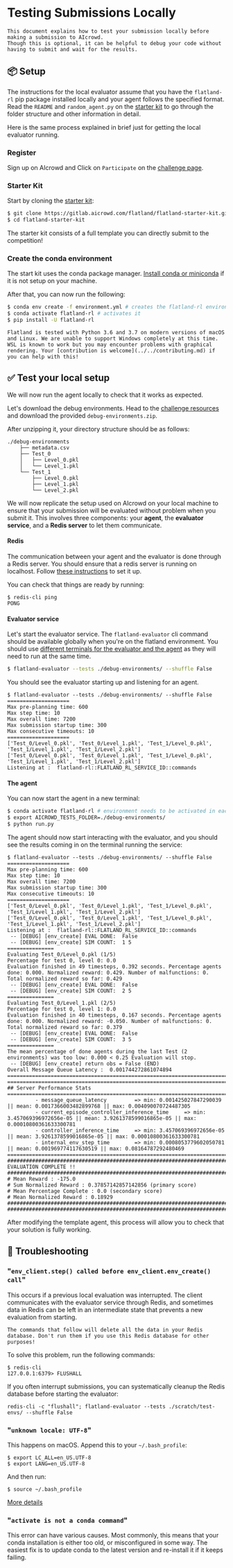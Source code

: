 Testing Submissions Locally
===================

```{admonition} TL;DR
This document explains how to test your submission locally before making a submission to AIcrowd.
Though this is optional, it can be helpful to debug your code without having to submit and wait for the results. 
```

📦 Setup
---
The instructions for the local evaluator assume that you have the `flatland-rl` pip package installed locally and your agent follows the specified format. Read the `README` and `random_agent.py` on the [starter kit](https://gitlab.aicrowd.com/flatland/flatland-starter-kit) to go through the folder structure and other information in detail.

Here is the same process explained in brief just for getting the local evaluator running.

### Register 

Sign up on AIcrowd and Click on `Participate` on the [challenge page](https://www.aicrowd.com/challenges/flatland-3).

### Starter Kit

Start by cloning the [starter kit](https://gitlab.aicrowd.com/flatland/flatland-starter-kit): 

```bash
$ git clone https://gitlab.aicrowd.com/flatland/flatland-starter-kit.git/
$ cd flatland-starter-kit
```

The starter kit consists of a full template you can directly submit to the competition!

### Create the conda environment

The start kit uses the conda package manager. [Install conda or miniconda](https://www.anaconda.com/products/individual) if it is not setup on your machine.

After that, you can now run the following:

```bash
$ conda env create -f environment.yml # creates the flatland-rl environment
$ conda activate flatland-rl # activates it
$ pip install -U flatland-rl
```

```{note}
Flatland is tested with Python 3.6 and 3.7 on modern versions of macOS and Linux. We are unable to support Windows completely at this time. WSL is known to work but you may encounter problems with graphical rendering. Your [contribution is welcome](../../contributing.md) if you can help with this!
```

✅ Test your local setup
---

We will now run the agent locally to check that it works as expected.

Let's download the debug environments. Head to the [challenge resources](https://www.aicrowd.com/challenges/flatland-3/dataset_files) and download the provided `debug-environments.zip`. 

After unzipping it, your directory structure should be as follows:

```
./debug-environments
    ├── metadata.csv
    ├── Test_0
    │   ├── Level_0.pkl
    │   └── Level_1.pkl
    └── Test_1
        ├── Level_0.pkl
        ├── Level_1.pkl
        └── Level_2.pkl

``` 

We will now replicate the setup used on AIcrowd on your local machine to ensure that your submission will be evaluated without problem when you submit it. 
This involves three components: your **agent**, the **evaluator service**, and a **Redis server** to let them communicate. 

#### Redis

The communication between your agent and the evaluator is done through a Redis server. You should ensure that a redis server is running on localhost. Follow [these instructions](https://redis.io/topics/quickstart) to set it up.

You can check that things are ready by running:

```console
$ redis-cli ping
PONG
```

#### Evaluator service

Let's start the evaluator service. The `flatland-evaluator` cli command should be available globally when you're on the flatland environment. You should use <u>different terminals for the evaluator and the agent</u> as they will need to run at the same time.

```bash
$ flatland-evaluator --tests ./debug-environments/ --shuffle False
```
You should see the evaluator starting up and listening for an agent.
```console
$ flatland-evaluator --tests ./debug-environments/ --shuffle False
====================
Max pre-planning time: 600      
Max step time: 10
Max overall time: 7200
Max submission startup time: 300
Max consecutive timeouts: 10    
====================
['Test_0/Level_0.pkl', 'Test_0/Level_1.pkl', 'Test_1/Level_0.pkl', 'Test_1/Level_1.pkl', 'Test_1/Level_2.pkl']
['Test_0/Level_0.pkl', 'Test_0/Level_1.pkl', 'Test_1/Level_0.pkl', 'Test_1/Level_1.pkl', 'Test_1/Level_2.pkl']
Listening at :  flatland-rl::FLATLAND_RL_SERVICE_ID::commands
```

#### The agent

You can now start the agent in a new terminal:

```bash
$ conda activate flatland-rl # environment needs to be activated in each new tab
$ export AICROWD_TESTS_FOLDER=./debug-environments/
$ python run.py
```

The agent should now start interacting with the evaluator, and you should see the results coming in on the terminal running the service:

```console
$ flatland-evaluator --tests ./debug-environments/ --shuffle False
====================
Max pre-planning time: 600
Max step time: 10
Max overall time: 7200
Max submission startup time: 300
Max consecutive timeouts: 10
====================
['Test_0/Level_0.pkl', 'Test_0/Level_1.pkl', 'Test_1/Level_0.pkl', 'Test_1/Level_1.pkl', 'Test_1/Level_2.pkl']
['Test_0/Level_0.pkl', 'Test_0/Level_1.pkl', 'Test_1/Level_0.pkl', 'Test_1/Level_1.pkl', 'Test_1/Level_2.pkl']
Listening at :  flatland-rl::FLATLAND_RL_SERVICE_ID::commands
 -- [DEBUG] [env_create] EVAL DONE:  False
 -- [DEBUG] [env_create] SIM COUNT:  1 5
===============
Evaluating Test_0/Level_0.pkl (1/5)
Percentage for test 0, level 0: 0.0
Evaluation finished in 49 timesteps, 0.392 seconds. Percentage agents done: 0.000. Normalized reward: 0.429. Number of malfunctions: 0.
Total normalized reward so far: 0.429
 -- [DEBUG] [env_create] EVAL DONE:  False
 -- [DEBUG] [env_create] SIM COUNT:  2 5
===============
Evaluating Test_0/Level_1.pkl (2/5)
Percentage for test 0, level 1: 0.0
Evaluation finished in 40 timesteps, 0.167 seconds. Percentage agents done: 0.000. Normalized reward: -0.050. Number of malfunctions: 0.
Total normalized reward so far: 0.379
 -- [DEBUG] [env_create] EVAL DONE:  False
 -- [DEBUG] [env_create] SIM COUNT:  3 5
===============
The mean percentage of done agents during the last Test (2 environments) was too low: 0.000 < 0.25 Evaluation will stop.
 -- [DEBUG] [env_create] return obs = False (END)
Overall Message Queue Latency :  0.001744272861074894
====================================================================================================
====================================================================================================
## Server Performance Stats
====================================================================================================
         - message_queue_latency         => min: 0.001425027847290039 || mean: 0.0017366003482899768 || max: 0.004090070724487305
         - current_episode_controller_inference_time     => min: 3.457069396972656e-05 || mean: 3.9261378599016865e-05 || max: 0.00010800361633300781
         - controller_inference_time     => min: 3.457069396972656e-05 || mean: 3.9261378599016865e-05 || max: 0.00010800361633300781
         - internal_env_step_time        => min: 0.0008053779602050781 || mean: 0.001969774117630519 || max: 0.08164787292480469
====================================================================================================
####################################################################################################
EVALUATION COMPLETE !!
####################################################################################################
# Mean Reward : -175.0
# Sum Normalized Reward : 0.37857142857142856 (primary score)
# Mean Percentage Complete : 0.0 (secondary score)
# Mean Normalized Reward : 0.18929
####################################################################################################
####################################################################################################
```

After modifying the template agent, this process will allow you to check that your solution is fully working.


🐛 Troubleshooting
---

### "`env_client.step() called before env_client.env_create() call`"

This occurs if a previous local evaluation was interrupted. The client communicates with the evaluator service through Redis, and sometimes data in Redis can be left in an intermediate state that prevents a new evaluation from starting.

```{warning}
The commands that follow will delete all the data in your Redis database. Don't run them if you use this Redis database for other purposes!
```

To solve this problem, run the following commands:

```console
$ redis-cli 
127.0.0.1:6379> FLUSHALL
```

If you often interrupt submissions, you can systematically cleanup the Redis database before starting the evaluator:

```console
redis-cli -c "flushall"; flatland-evaluator --tests ./scratch/test-envs/ --shuffle False
```

### "`unknown locale: UTF-8`"

This happens on macOS. Append this to your `~/.bash_profile`:

```console
$ export LC_ALL=en_US.UTF-8
$ export LANG=en_US.UTF-8
```

And then run:

```console
$ source ~/.bash_profile
```

[More details](https://stackoverflow.com/a/38917471/318557)

### "`activate is not a conda command`"

This error can have various causes. Most commonly, this means that your conda installation is either too old, or misconfigured in some way. The easiest fix is to update conda to the latest version and re-install it if it keeps failing.
